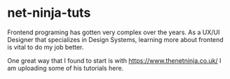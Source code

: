 # net-ninja-tuts

Frontend programing has gotten very complex over the years. As a UX/UI Designer that specializes in Design Systems, learning more about frontend is vital to do my job better.

One great way that I found to start is with https://www.thenetninja.co.uk/
I am uploading some of his tutorials here.
